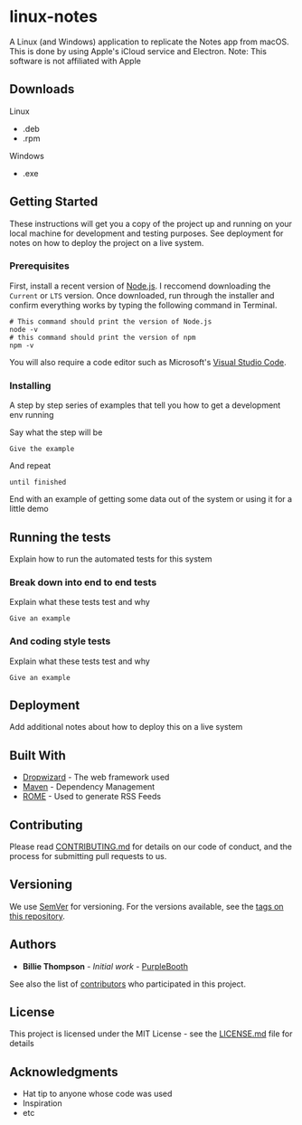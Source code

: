 # linux-notes
A Linux (and Windows) application to replicate the Notes app from macOS. This is done by using Apple's iCloud service and Electron.
Note: This software is not affiliated with Apple

## Downloads
Linux
- .deb
- .rpm

Windows
- .exe

## Getting Started

These instructions will get you a copy of the project up and running on your local machine for development and testing purposes. See deployment for notes on how to deploy the project on a live system.

### Prerequisites

First, install a recent version of [Node.js](https://nodejs.org/en/download/). I reccomend downloading the `Current` or `LTS` version. Once downloaded, run through the installer and confirm everything works by typing the following command in Terminal.
```
# This command should print the version of Node.js
node -v
# this command should print the version of npm
npm -v
```

You will also require a code editor such as Microsoft's [Visual Studio Code](https://code.visualstudio.com/download).

### Installing

A step by step series of examples that tell you how to get a development env running

Say what the step will be

```
Give the example
```

And repeat

```
until finished
```

End with an example of getting some data out of the system or using it for a little demo

## Running the tests

Explain how to run the automated tests for this system

### Break down into end to end tests

Explain what these tests test and why

```
Give an example
```

### And coding style tests

Explain what these tests test and why

```
Give an example
```

## Deployment

Add additional notes about how to deploy this on a live system

## Built With

* [Dropwizard](http://www.dropwizard.io/1.0.2/docs/) - The web framework used
* [Maven](https://maven.apache.org/) - Dependency Management
* [ROME](https://rometools.github.io/rome/) - Used to generate RSS Feeds

## Contributing

Please read [CONTRIBUTING.md](https://gist.github.com/PurpleBooth/b24679402957c63ec426) for details on our code of conduct, and the process for submitting pull requests to us.

## Versioning

We use [SemVer](http://semver.org/) for versioning. For the versions available, see the [tags on this repository](https://github.com/your/project/tags). 

## Authors

* **Billie Thompson** - *Initial work* - [PurpleBooth](https://github.com/PurpleBooth)

See also the list of [contributors](https://github.com/your/project/contributors) who participated in this project.

## License

This project is licensed under the MIT License - see the [LICENSE.md](LICENSE.md) file for details

## Acknowledgments

* Hat tip to anyone whose code was used
* Inspiration
* etc
